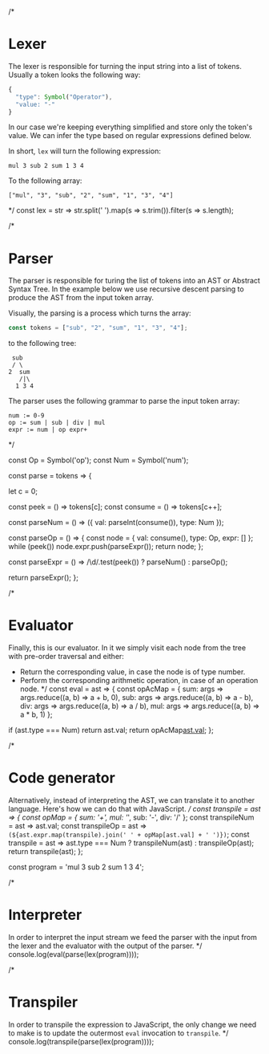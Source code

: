 /*
  # Lexer

  The lexer is responsible for turning the input string into
  a list of tokens. Usually a token looks the following way:

  ```javascript
  {
    "type": Symbol("Operator"),
    "value: "-"
  }
  ```

  In our case we're keeping everything simplified and store
  only the token's value. We can infer the type based on
  regular expressions defined below.

  In short, `lex` will turn the following expression:

  ```
  mul 3 sub 2 sum 1 3 4
  ```

  To the following array:

  ```
  ["mul", "3", "sub", "2", "sum", "1", "3", "4"]
  ```
*/
const lex = str => str.split(' ').map(s => s.trim()).filter(s => s.length);

/*
  # Parser

  The parser is responsible for turing the list of tokens
  into an AST or Abstract Syntax Tree. In the example below
  we use recursive descent parsing to produce the AST
  from the input token array.

  Visually, the parsing is a process which turns the array:

  ```javascript
  const tokens = ["sub", "2", "sum", "1", "3", "4"];
  ```

  to the following tree:

  ```
   sub
   / \
  2  sum
     /|\
    1 3 4
  ```

  The parser uses the following grammar to parse the input token array:

  ```
  num := 0-9
  op := sum | sub | div | mul
  expr := num | op expr+
  ```
*/

const Op = Symbol('op');
const Num = Symbol('num');

const parse = tokens => {

  let c = 0;

  const peek = () => tokens[c];
  const consume = () => tokens[c++];

  const parseNum = () => ({ val: parseInt(consume()), type: Num });

  const parseOp = () => {
    const node = { val: consume(), type: Op, expr: [] };
    while (peek()) node.expr.push(parseExpr());
    return node;
  };

  const parseExpr = () => /\d/.test(peek()) ? parseNum() : parseOp();

  return parseExpr();
};

/*
  # Evaluator

  Finally, this is our evaluator. In it we simply visit each node
  from the tree with pre-order traversal and either:

  - Return the corresponding value, in case the node is of type number.
  - Perform the corresponding arithmetic operation, in case of an operation node.
*/
const eval = ast => {
  const opAcMap = {
    sum: args => args.reduce((a, b) => a + b, 0),
    sub: args => args.reduce((a, b) => a - b),
    div: args => args.reduce((a, b) => a / b),
    mul: args => args.reduce((a, b) => a * b, 1)
  };

  if (ast.type === Num) return ast.val;
  return opAcMap[ast.val](ast.expr.map(eval));
};

/*
  # Code generator

  Alternatively, instead of interpreting the AST, we can translate
  it to another language. Here's how we can do that with JavaScript.
*/
const transpile = ast => {
  const opMap = { sum: '+', mul: '*', sub: '-', div: '/' };
  const transpileNum = ast => ast.val;
  const transpileOp = ast => `(${ast.expr.map(transpile).join(' ' + opMap[ast.val] + ' ')})`;
  const transpile = ast => ast.type === Num ? transpileNum(ast) : transpileOp(ast);
  return transpile(ast);
};

const program = 'mul 3 sub 2 sum 1 3 4';

/*
  # Interpreter

  In order to interpret the input stream we feed the parser with the input
  from the lexer and the evaluator with the output of the parser.
*/
console.log(eval(parse(lex(program))));

/*
  # Transpiler

  In order to transpile the expression to JavaScript, the only change we need to make
  is to update the outermost `eval` invocation to `transpile`.
*/
console.log(transpile(parse(lex(program))));
